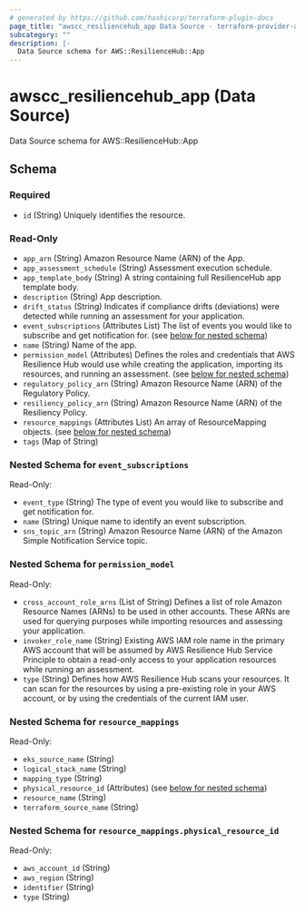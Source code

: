 ```yaml
---
# generated by https://github.com/hashicorp/terraform-plugin-docs
page_title: "awscc_resiliencehub_app Data Source - terraform-provider-awscc"
subcategory: ""
description: |-
  Data Source schema for AWS::ResilienceHub::App
---
```


# awscc_resiliencehub_app (Data Source)

Data Source schema for AWS::ResilienceHub::App



<!-- schema generated by tfplugindocs -->
## Schema

### Required

- `id` (String) Uniquely identifies the resource.

### Read-Only

- `app_arn` (String) Amazon Resource Name (ARN) of the App.
- `app_assessment_schedule` (String) Assessment execution schedule.
- `app_template_body` (String) A string containing full ResilienceHub app template body.
- `description` (String) App description.
- `drift_status` (String) Indicates if compliance drifts (deviations) were detected while running an assessment for your application.
- `event_subscriptions` (Attributes List) The list of events you would like to subscribe and get notification for. (see [below for nested schema](#nestedatt--event_subscriptions))
- `name` (String) Name of the app.
- `permission_model` (Attributes) Defines the roles and credentials that AWS Resilience Hub would use while creating the application, importing its resources, and running an assessment. (see [below for nested schema](#nestedatt--permission_model))
- `regulatory_policy_arn` (String) Amazon Resource Name (ARN) of the Regulatory Policy.
- `resiliency_policy_arn` (String) Amazon Resource Name (ARN) of the Resiliency Policy.
- `resource_mappings` (Attributes List) An array of ResourceMapping objects. (see [below for nested schema](#nestedatt--resource_mappings))
- `tags` (Map of String)

<a id="nestedatt--event_subscriptions"></a>
### Nested Schema for `event_subscriptions`

Read-Only:

- `event_type` (String) The type of event you would like to subscribe and get notification for.
- `name` (String) Unique name to identify an event subscription.
- `sns_topic_arn` (String) Amazon Resource Name (ARN) of the Amazon Simple Notification Service topic.


<a id="nestedatt--permission_model"></a>
### Nested Schema for `permission_model`

Read-Only:

- `cross_account_role_arns` (List of String) Defines a list of role Amazon Resource Names (ARNs) to be used in other accounts. These ARNs are used for querying purposes while importing resources and assessing your application.
- `invoker_role_name` (String) Existing AWS IAM role name in the primary AWS account that will be assumed by AWS Resilience Hub Service Principle to obtain a read-only access to your application resources while running an assessment.
- `type` (String) Defines how AWS Resilience Hub scans your resources. It can scan for the resources by using a pre-existing role in your AWS account, or by using the credentials of the current IAM user.


<a id="nestedatt--resource_mappings"></a>
### Nested Schema for `resource_mappings`

Read-Only:

- `eks_source_name` (String)
- `logical_stack_name` (String)
- `mapping_type` (String)
- `physical_resource_id` (Attributes) (see [below for nested schema](#nestedatt--resource_mappings--physical_resource_id))
- `resource_name` (String)
- `terraform_source_name` (String)

<a id="nestedatt--resource_mappings--physical_resource_id"></a>
### Nested Schema for `resource_mappings.physical_resource_id`

Read-Only:

- `aws_account_id` (String)
- `aws_region` (String)
- `identifier` (String)
- `type` (String)
